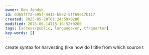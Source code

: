 ```yaml
---
owner: Ben Jendyk
id: dd65ff72-e95f-4413-b0e2-5ff69e17b117
created: 2025-05-28T01:24:59+0200
modified: 2025-06-14T15:16:52+0200
tags: [access/public, language/en, tf/quarter]
key-words: []
---
```


create syntax for harvesting (like how do I title from which source t